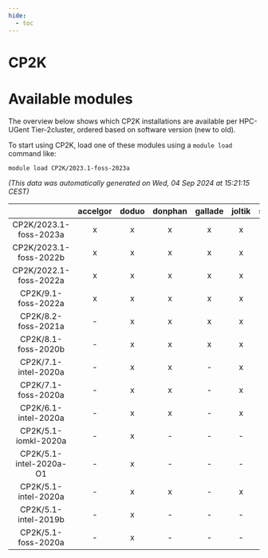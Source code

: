 ```yaml
---
hide:
  - toc
---
```


CP2K
====

# Available modules


The overview below shows which CP2K installations are available per HPC-UGent Tier-2cluster, ordered based on software version (new to old).

To start using CP2K, load one of these modules using a `module load` command like:

```shell
module load CP2K/2023.1-foss-2023a
```

*(This data was automatically generated on Wed, 04 Sep 2024 at 15:21:15 CEST)*  

| |accelgor|doduo|donphan|gallade|joltik|shinx|skitty|
| :---: | :---: | :---: | :---: | :---: | :---: | :---: | :---: |
|CP2K/2023.1-foss-2023a|x|x|x|x|x|x|x|
|CP2K/2023.1-foss-2022b|x|x|x|x|x|-|x|
|CP2K/2022.1-foss-2022a|x|x|x|x|x|-|x|
|CP2K/9.1-foss-2022a|x|x|x|x|x|-|x|
|CP2K/8.2-foss-2021a|-|x|x|x|x|-|-|
|CP2K/8.1-foss-2020b|-|x|x|x|x|-|-|
|CP2K/7.1-intel-2020a|-|x|x|-|x|-|x|
|CP2K/7.1-foss-2020a|-|x|x|-|x|-|x|
|CP2K/6.1-intel-2020a|-|x|x|-|x|-|x|
|CP2K/5.1-iomkl-2020a|-|x|-|-|-|-|-|
|CP2K/5.1-intel-2020a-O1|-|x|-|-|-|-|-|
|CP2K/5.1-intel-2020a|-|x|x|-|x|-|x|
|CP2K/5.1-intel-2019b|-|x|-|-|-|-|-|
|CP2K/5.1-foss-2020a|-|x|-|-|-|-|-|

